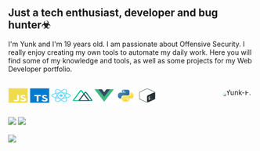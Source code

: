 ## Just a tech enthusiast, developer and bug hunter☣

I'm Yunk and I'm 19 years old. I am passionate about Offensive Security. I really enjoy creating my own tools to automate my daily work. Here you will find some of my knowledge and tools, as well as some projects for my Web Developer portfolio.

<div style="display: inline_block"><br>
  <img align="center" alt="Yunk-Js" height="30" width="40" src="https://raw.githubusercontent.com/devicons/devicon/master/icons/javascript/javascript-plain.svg">
  <img align="center" alt="Yunk-Ts" height="30" width="40" src="https://raw.githubusercontent.com/devicons/devicon/master/icons/typescript/typescript-plain.svg">
  <img align="center" alt="Yunk-React" height="30" width="40" src="https://raw.githubusercontent.com/devicons/devicon/master/icons/react/react-original.svg">
  <img align="center" alt="Yunk-Nuxt" height="30" width="40" src="https://raw.githubusercontent.com/devicons/devicon/master/icons/nuxtjs/nuxtjs-original.svg">
  <img align="center" alt="Yunk-Vue" height="30" width="40" src="https://raw.githubusercontent.com/devicons/devicon/master/icons/vuejs/vuejs-original.svg">
  <img align="center" alt="Yunk-Python" height="30" width="40" src="https://raw.githubusercontent.com/devicons/devicon/master/icons/python/python-original.svg">
  <img align="center" alt="Yunk-Bash" height="30" width="40" src="https://raw.githubusercontent.com/devicons/devicon/master/icons/bash/bash-original.svg">
  <img align="right" alt="Yunk-Pic" height="150" style="border-radius:50px;"
  src="https://media.discordapp.net/attachments/1057021207674884249/1070198064867975168/gif-dhr.gif?width=676&height=676">
</div>
  
  ##
 
<div>
  <a href="https://www.linkedin.com/in/leonardo-martins-yunk" target="_blank"><img src="https://img.shields.io/badge/-LinkedIn-%230077B5?style=for-the-badge&logo=linkedin&logoColor=white" target="_blank"></a>
  <a href = "mailto:Ch4rs3t.sh@gmail.com"><img src="https://img.shields.io/badge/-Gmail-%23333?style=for-the-badge&logo=gmail&logoColor=white" target="_blank"></a>
</div>
<br>
<div align="left">
  <a href="https://github.com/e1ghts1x">
  <!---<img height="180em" src="https://github-readme-stats.vercel.app/api?username=Yunkzinn&show_icons=true&theme=dracula&include_all_commits=true count_private=true"/>--->
  <img height="180em" src="https://github-readme-stats.vercel.app/api/top-langs/?username=Yunkzinn&layout=compact&langs_count=10&theme=dracula"/>
</div>

